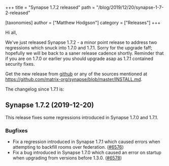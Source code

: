 +++
title = "Synapse 1.7.2 released"
path = "/blog/2019/12/20/synapse-1-7-2-released"

[taxonomies]
author = ["Matthew Hodgson"]
category = ["Releases"]
+++

Hi all,

We've just released Synapse 1.7.2 - a minor point release to address two regressions which snuck into 1.7.0 and 1.7.1.  Sorry for the upgrade faff; hopefully we will be back to a saner release cadence shortly.  Reminder that if you are on 1.7.0 or earlier you should upgrade asap as 1.7.1 contained security fixes.

Get the new release from [github](https://github.com/matrix-org/synapse/releases/tag/v1.7.2) or any of the sources mentioned at <https://github.com/matrix-org/synapse/blob/master/INSTALL.md>.

The changelog since 1.7.1 is:

## Synapse 1.7.2 (2019-12-20)

This release fixes some regressions introduced in Synapse 1.7.0 and 1.7.1.

### Bugfixes

- Fix a regression introduced in Synapse 1.7.1 which caused errors when attempting to backfill rooms over federation. ([\#6576](https://github.com/matrix-org/synapse/issues/6576))
- Fix a bug introduced in Synapse 1.7.0 which caused an error on startup when upgrading from versions before 1.3.0. ([\#6578](https://github.com/matrix-org/synapse/issues/6578))
